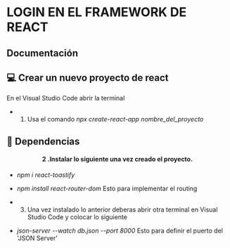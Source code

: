 # LOGIN EN EL FRAMEWORK DE REACT

## Documentación 

## 💻 Crear un nuevo proyecto de react
En el Visual Studio Code abrir la terminal 
- 1. Usa el comando *npx create-react-app nombre_del_proyecto*
## 🧩 Dependencias
<h4 align="center">2 .Instalar lo siguiente una vez creado el proyecto.</h4>

- *npm i react-toastify*
- *npm install react-router-dom*   Esto para implementar el routing

- 3. Una vez instalado lo anterior deberas abrir otra terminal en Visual Studio Code y colocar lo siguiente
- *json-server --watch db.json --port 8000*  Esto para definir el puerto del 'JSON Server'




